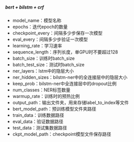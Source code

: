 #### 

##### bert + bilstm + crf
* model_name：模型名称
* epochs：迭代epoch的数量
* checkpoint_every：间隔多少步保存一次模型
* eval_every：间隔多少步验证一次模型
* learning_rate：学习速率
* sequence_length：序列长度，单GPU时不要超过128
* batch_size：训练时batch_size
* batch_test_size：测试时batch_size
* ner_layers：lstm中的隐层大小
* ner_hidden_sizes：bilstm-ner中的全连接层中的隐层大小
* keep_prob：bilstm-ner中全连接层中的dropout比例
* num_classes：NER标签数量
* warmup_rate：训练时的预热比例
* output_path：输出文件夹，用来存储label_to_index等文件
* bert_model_path：预训练模型文件夹路径
* train_data：训练数据路径
* eval_data：验证数据路径
* test_data：测试集数据路径
* ckpt_model_path：checkpoint模型文件保存路径